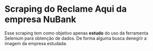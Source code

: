 # Scraping do Reclame Aqui da empresa NuBank

Esse scraping tem como objetivo apenas **estudo** do uso da ferramenta Selenium para obtenção de dados. De forma alguma busca denegrir a imagem da empresa estudada.
